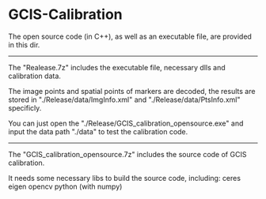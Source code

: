 # GCIS-Calibration
The open source code (in C++), as well as an executable file, 
are provided in this dir. 

**************************
The  "Realease.7z" includes the executable file, necessary dlls and calibration data.

The image points and spatial points of markers are decoded, the results are stored in "./Release/data/ImgInfo.xml" and "./Release/data/PtsInfo.xml" specificly.

You can just open the "./Release/GCIS_calibration_opensource.exe" and input the data path "./data" to test the calibration code.

**************************
The  "GCIS_calibration_opensource.7z" includes the source code of GCIS calibration.

It needs some necessary libs to build the source code, including:
ceres
eigen
opencv
python (with numpy)
